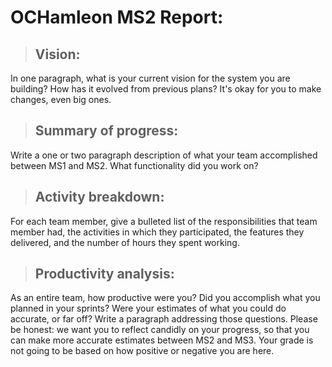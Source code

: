 # OCHamleon MS2 Report:
>## Vision:
In one paragraph, what is your current vision for the system you are building? How has it evolved from previous plans? It's okay for you to make changes, even big ones.

>## Summary of progress:
Write a one or two paragraph description of what your team accomplished between MS1 and MS2. What functionality did you work on?

>## Activity breakdown: 
For each team member, give a bulleted list of the responsibilities that team member had, the activities in which they participated, the features they delivered, and the number of hours they spent working.

>## Productivity analysis: 
As an entire team, how productive were you? Did you accomplish what you planned in your sprints? Were your estimates of what you could do accurate, or far off? Write a paragraph addressing those questions. Please be honest: we want you to reflect candidly on your progress, so that you can make more accurate estimates between MS2 and MS3. Your grade is not going to be based on how positive or negative you are here.